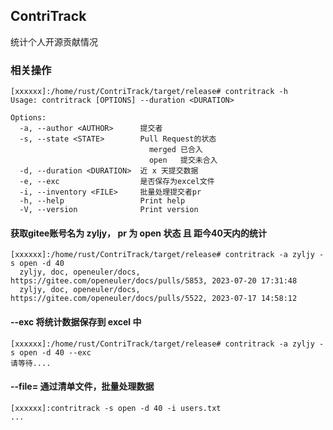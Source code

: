 ## ContriTrack
统计个人开源贡献情况

### 相关操作
``` shell
[xxxxxx]:/home/rust/ContriTrack/target/release# contritrack -h
Usage: contritrack [OPTIONS] --duration <DURATION>

Options:
  -a, --author <AUTHOR>      提交者
  -s, --state <STATE>        Pull Request的状态
                               merged 已合入
                               open   提交未合入
  -d, --duration <DURATION>  近 x 天提交数据
  -e, --exc                  是否保存为excel文件
  -i, --inventory <FILE>     批量处理提交者pr
  -h, --help                 Print help
  -V, --version              Print version

```


#### 获取gitee账号名为 zyljy， pr 为 open 状态 且 距今40天内的统计
```shell
[xxxxxx]:/home/rust/ContriTrack/target/release# contritrack -a zyljy -s open -d 40 
  zyljy, doc, openeuler/docs, https://gitee.com/openeuler/docs/pulls/5853, 2023-07-20 17:31:48
  zyljy, doc, openeuler/docs, https://gitee.com/openeuler/docs/pulls/5522, 2023-07-17 14:58:12
```

#### --exc 将统计数据保存到 excel 中
```shell
[xxxxxx]:/home/rust/ContriTrack/target/release# contritrack -a zyljy -s open -d 40 --exc
请等待....
```

#### --file=<path> 通过清单文件，批量处理数据
```shell
[xxxxxx]:contritrack -s open -d 40 -i users.txt
...
```
